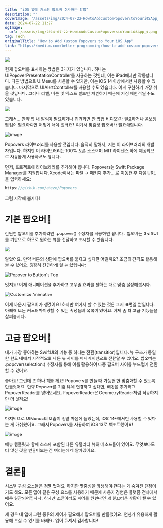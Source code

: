```yaml
---
title: "iOS 앱에 커스텀 팝오버 추가하는 방법"
description: ""
coverImage: "/assets/img/2024-07-22-HowtoAddCustomPopoverstoYouriOSApp_0.png"
date: 2024-07-22 11:27
ogImage: 
  url: /assets/img/2024-07-22-HowtoAddCustomPopoverstoYouriOSApp_0.png
tag: Tech
originalTitle: "How to Add Custom Popovers to Your iOS App"
link: "https://medium.com/better-programming/how-to-add-custom-popovers-to-your-swiftui-ios-app-814bdfad73d0"
---
```



<img src="/assets/img/2024-07-22-HowtoAddCustomPopoverstoYouriOSApp_0.png" />

현재 팝오버를 표시하는 방법은 3가지가 있습니다. 하나는 UIPopoverPresentationController를 사용하는 것인데, 이는 iPad에서만 작동합니다. 다른 방법으로 UIMenu를 사용할 수 있지만, 이는 iOS 14 이상에서만 사용할 수 있습니다. 마지막으로 UIAlertController를 사용할 수도 있습니다. 이게 구현하기 가장 쉬울 것입니다. 그러나 라벨, 버튼 및 텍스트 필드만 지원하기 때문에 가장 제한적일 수도 있습니다.

<img src="/assets/img/2024-07-22-HowtoAddCustomPopoverstoYouriOSApp_1.png" />

그래서... 만약 앱 내 알림이 필요하거나 PIP(화면 안 팝업 비디오)가 필요하거나 온보딩 팝업이 필요하다면 어떻게 해야 할까요? 여기서 맞춤형 팝오버가 필요해집니다.

<div class="content-ad"></div>

![image](/assets/img/2024-07-22-HowtoAddCustomPopoverstoYouriOSApp_2.png)

Popovers 라이브러리를 사용할 것입니다. 솔직히 말해서, 저는 이 라이브러리의 개발자입니다. 하지만 이 라이브러리는 100% 오픈 소스이며 MIT 라이센스 하에 제공되므로 자유롭게 사용하셔도 됩니다.

먼저, 프로젝트에 라이브러리를 추가해야 합니다. Popovers는 Swift Package Manager를 지원합니다. Xcode에서는 파일 → 패키지 추가... 로 이동한 후 다음 URL을 입력하세요:

```js
https://github.com/aheze/Popovers
```

<div class="content-ad"></div>

그럼 시작해 봅시다!

# 기본 팝오버🔗

간단한 팝오버를 추가하려면 .popover() 수정자를 사용하면 됩니다 . 팝오버는 SwiftUI를 기반으로 하므로 원하는 뷰를 전달하고 표시할 수 있습니다.

<img src="https://miro.medium.com/v2/resize:fit:400/1*jHRE0isenb7Rr-8A5wo9Jg.gif" />

<div class="content-ad"></div>

알았어요. 만약 버튼의 상단에 팝오버를 붙이고 싶다면 어떨까요? 조금의 간격도 활용해볼 수 있어요. 굉장히 간단하게 할 수 있답니다:

![Popover to Button's Top](https://miro.medium.com/v2/resize:fit:520/1*_-1HVvLCv3vOmH3Wky8H7g.gif)

멋져요! 이제 애니메이션을 추가하고 고무줄 효과를 원하는 대로 맞춤 설정해봅시다.

![Customize Animation](https://miro.medium.com/v2/resize:fit:520/1*uoKsIJA5zQgnE81cDov0bg.gif)

<div class="content-ad"></div>

이제 바운시 팝오버가  생겼어요! 하지만 여기서 할 수 있는 것은 그저 표면일 뿐입니다. 아래에 모든 커스터마이징할 수 있는 속성들의 목록이 있어요. 이제 좀 더 고급 기능들을 살펴봅시다.

# 고급 팝오버🔗

내가 가장 좋아하는 SwiftUI의 기능 중 하나는 전환(transition)입니다. 뷰 구조가 동일한 한도 내에서 시각적으로 다른 뷰 사이를 애니메이션으로 전환할 수 있어요. 팝오버는 .popover(selection:) 수정자를 통해 이를 활용하여 다중 팝오버 사이를 부드럽게 전환할 수 있어요.

<div class="content-ad"></div>

좋아요! 그런데 또 하나 해볼 게요! Popovers를 만들 때 가능한 한 맞춤화할 수 있도록 만들었어요. 만약 Popover를 기존 뷰에 연결하고 싶다면, 배경을 추가하고 PopoverReader를 넣어보세요. PopoverReader은 GeometryReader처럼 작동하지만 더 멋져요!

![image](https://miro.medium.com/v2/resize:fit:520/1*UjMC5JS8DVR6eVFZWriTfQ.gif)

마지막으로 UIMenus의 모습이 정말 마음에 들었는데, iOS 14+에서만 사용할 수 있다는 게 아쉬웠어요. 그래서 Popovers를 사용하여 iOS 13로 백포트했어요!

![image](https://miro.medium.com/v2/resize:fit:520/1*JoHMaWvR4opLKCFzTq0FAQ.gif)

<div class="content-ad"></div>

메뉴 템플릿과 함께 소스에 포함된 다른 유틸리티 뷰와 메소드들이 있어요. 무엇보다도 더 멋진 것을 만들어보는 건 여러분에게 맡기겠어요.

# 결론🔗

시스템 구성 요소들은 정말 멋져요. 하지만 맞춤성을 희생해야 한다는 게 숨겨진 단점이기도 해요. 모든 앱이 같은 구성 요소를 사용하기 때문에 사용자 경험은 플랫폼 전체에서 매우 일관되어집니다. 하지만 조금이라도 제어를 원한다면 꽤 껄끄러운 상황이 될 수 있어요.

제 경우 내 앱에 그런 종류의 제어가 필요해서 팝오버를 만들었어요. 언젠가 유용하게 활용해 보실 수 있기를 바래요. 읽어 주셔서 감사합니다!
